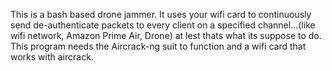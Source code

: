 This is a bash based drone jammer. It uses your wifi card to continuously send de-authenticate packets to every client on a specified channel...(like wifi network, Amazon Prime Air, Drone) at lest thats what its suppose to do. This program needs the Aircrack-ng suit to function and a wifi card that works with aircrack.